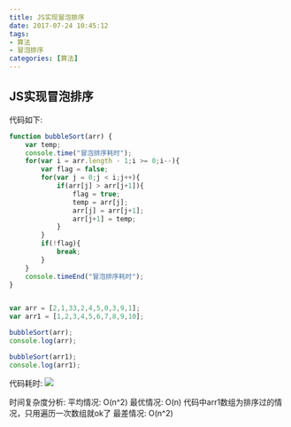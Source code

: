 ```yaml
---
title: JS实现冒泡排序
date: 2017-07-24 10:45:12
tags:
- 算法
- 冒泡排序
categories: [算法]
---
```

## JS实现冒泡排序 ##
代码如下:
```javascript
function bubbleSort(arr) {
    var temp;
    console.time("冒泡排序耗时");
    for(var i = arr.length - 1;i >= 0;i--){
        var flag = false;
        for(var j = 0;j < i;j++){
            if(arr[j] > arr[j+1]){
                flag = true;
                temp = arr[j];
                arr[j] = arr[j+1];
                arr[j+1] = temp;
            }
        }
        if(!flag){
            break;
        }
    }
    console.timeEnd("冒泡排序耗时");
}


var arr = [2,1,33,2,4,5,0,3,9,1];
var arr1 = [1,2,3,4,5,6,7,8,9,10];

bubbleSort(arr);
console.log(arr);

bubbleSort(arr1);
console.log(arr1);
```

代码耗时:
![](http://ostqsmxg6.bkt.clouddn.com/17-7-24/59367892.jpg)

时间复杂度分析:
平均情况: O(n^2)
最优情况: O(n)  代码中arr1数组为排序过的情况，只用遍历一次数组就ok了
最差情况: O(n^2)

